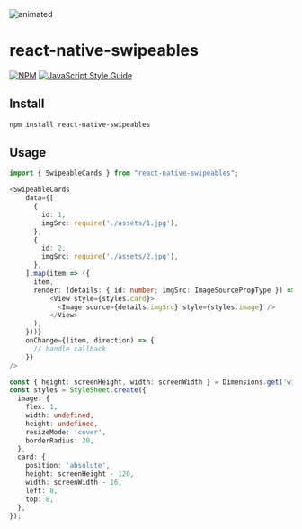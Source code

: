 <img src="example.gif" alt="animated" />

# react-native-swipeables

[![NPM](https://img.shields.io/npm/v/react-native-swipeables.svg)](https://www.npmjs.com/package/react-native-swipeables) [![JavaScript Style Guide](https://img.shields.io/badge/code_style-standard-brightgreen.svg)](https://standardjs.com)

## Install

```bash
npm install react-native-swipeables
```

## Usage
```typescript
import { SwipeableCards } from "react-native-swipeables";
```

```typescript jsx
<SwipeableCards
    data={[
      {
        id: 1,
        imgSrc: require('./assets/1.jpg'),
      },
      {
        id: 2,
        imgSrc: require('./assets/2.jpg'),
      },
    ].map(item => ({
      item,
      render: (details: { id: number; imgSrc: ImageSourcePropType }) => (
          <View style={styles.card}>
            <Image source={details.imgSrc} style={styles.image} />
          </View>
      ),
    }))}
    onChange={(item, direction) => {
      // handle callback
    }}
/>
```

```typescript
const { height: screenHeight, width: screenWidth } = Dimensions.get('window');
const styles = StyleSheet.create({
  image: {
    flex: 1,
    width: undefined,
    height: undefined,
    resizeMode: 'cover',
    borderRadius: 20,
  },
  card: {
    position: 'absolute',
    height: screenHeight - 120,
    width: screenWidth - 16,
    left: 8,
    top: 8,
  },
});
```

